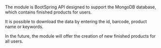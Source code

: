 The module is BootSpring API designed to support the MongoDB database, which contains finished products for users.

It is possible to download the data by entering the id, barcode, product name or keywords.

In the future, the module will offer the creation of new finished products for all users.